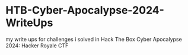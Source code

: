 # HTB-Cyber-Apocalypse-2024-WriteUps
my write ups for challenges i solved in Hack The Box Cyber Apocalypse 2024: Hacker Royale CTF
